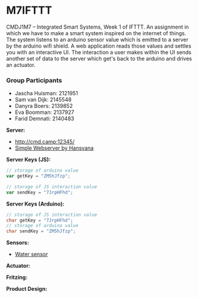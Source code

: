 # M7IFTTT
CMDJ1M7 – Integrated Smart Systems, Week 1 of IFTTT. An assignment in which we have to make a smart system inspired on the internet of things. The system listens to an arduino sensor value which is emitted to a server by the arduino wifi shield. A web application reads those values and settles you with an interactive UI. The interaction a user makes within the UI sends another set of data to the server which get's back to the arduino and drives an actuator.

### Group Participants
- Jascha Huisman: 2121951
- Sam van Dijk: 2145548
- Danyra Boers: 2139852
- Eva Boomman: 2137927
- Farid Demnati: 2140483

**Server:**
- http://cmd.camp:12345/
- [Simple Webserver by Hansvana](https://github.com/hansvana/IFTTT-server)

**Server Keys (JS):**
```javascript
// storage of arduino value
var getKey = "ZM5hJfzp";

// storage of JS interaction value
var sendKey = "7JrpHFhd";
```

**Server Keys (Arduino):**
```C++
// storage of JS interaction value
char getKey = "7JrpHFhd";
// storage of arduino value
char sendKey = "ZM5hJfzp";
```

**Sensors:**
- [Water sensor](https://www.conrad.nl/p/makerfactory-bodemvochtigheidssensor-waterpeilsensor-compatibel-met-arduino-1612748?WT.mc_id=gshop&gclid=Cj0KCQjw19DlBRCSARIsAOnfRejM5JHYSgU7_YsxXjOOKBR5DPozM7WRAEF1YlueQUJEYXWwpLQNxhUaAheGEALw_wcB&tid=958856870_59564775006_pla-633211926146_pla-1612748&WT.srch=1&vat=true&insert_kz=8J)

**Actuator:**

**Fritzing:**

**Product Design:**

